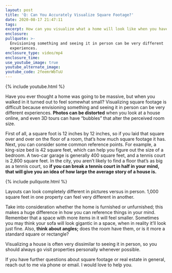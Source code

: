 ```yaml
---
layout: post
title: 'Q: Can You Accurately Visualize Square Footage?'
date: 2020-08-17 21:47:11
tags:
excerpt: How can you visualize what a home will look like when you haven’t seen it?
enclosure:
pullquote: >-
  Envisioning something and seeing it in person can be very different
  experiences.
enclosure_type: video/mp4
enclosure_time:
use_youtube_image: true
youtube_alternate_image:
youtube_code: 2feemrWbTuU
---
```


{% include youtube.html %}

Have you ever thought a home was going to be massive, but when you walked in it turned out to feel somewhat small? Visualizing square footage is difficult because envisioning something and seeing it in person can be very different experiences. **Photos can be distorted** when you look at a house online, and even 3D tours can have “bubbles” that alter the perceived room size.

First of all, a square foot is 12 inches by 12 inches, so if you laid that square over and over on the floor of a room, that’s how much square footage it has. Next, you can consider some common reference points. For example, a king-size bed is 42 square feet, which can help you figure out the size of a bedroom. A two-car garage is generally 400 square feet, and a tennis court is 2,800 square feet. In the city, you aren’t likely to find a floor that’s as big as a tennis court, so **if you can break a tennis court in half in your mind, that will give you an idea of how large the average story of a house is.&nbsp;**

{% include pullquote.html %}

Layouts can look completely different in pictures versus in person. 1,000 square feet in one property can feel very different in another.&nbsp;

Take into consideration whether the home is furnished or unfurnished; this makes a huge difference in how you can reference things in your mind. Remember that a space with more items in it will feel smaller. Sometimes you may think your sofa will look gigantic in a space, when in reality it’ll look just fine. Also, **think about angles;** does the room have them, or is it more a standard square or rectangle?&nbsp;

Visualizing a house is often very dissimilar to seeing it in person, so you should always go visit properties personally whenever possible.&nbsp;

If you have further questions about square footage or real estate in general, reach out to me via phone or email. I would love to help you.